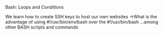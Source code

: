 Bash: Loops and Conditions

We learn how to create SSH keys to host our own websites
->What is the advantage of using #!/usr/bin/env/bash over the #!/usr/bin/bash
...among other BASH scripts and commands
